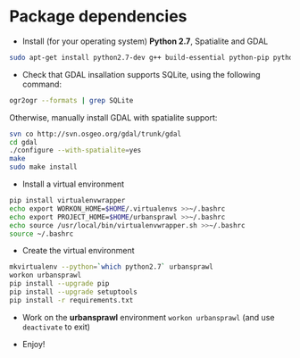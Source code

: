 # Package dependencies

- Install (for your operating system) **Python 2.7**, Spatialite and GDAL
```sh
sudo apt-get install python2.7-dev g++ build-essential python-pip python-matplotlib libspatialite-dev spatialite-bin gdal-bin
```

- Check that GDAL insallation supports SQLite, using the following command:
```sh
ogr2ogr --formats | grep SQLite
```
Otherwise, manually install GDAL with spatialite support:
```sh
svn co http://svn.osgeo.org/gdal/trunk/gdal 
cd gdal
./configure --with-spatialite=yes
make
sudo make install
```

- Install a virtual environment
```sh
pip install virtualenvwrapper
echo export WORKON_HOME=$HOME/.virtualenvs >>~/.bashrc
echo export PROJECT_HOME=$HOME/urbansprawl >>~/.bashrc
echo source /usr/local/bin/virtualenvwrapper.sh >>~/.bashrc
source ~/.bashrc
```

- Create the virtual environment
```sh
mkvirtualenv --python=`which python2.7` urbansprawl
workon urbansprawl
pip install --upgrade pip
pip install --upgrade setuptools
pip install -r requirements.txt
```

- Work on the **urbansprawl** environment `workon urbansprawl` (and use `deactivate` to exit)

- Enjoy!
